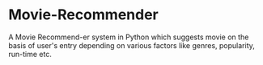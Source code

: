 # Movie-Recommender
A Movie Recommend-er system in Python which suggests movie on the basis of user's entry depending on various factors like genres, popularity, run-time etc.
